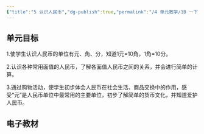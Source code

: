 ```yaml
---
{"title":"5 认识人民币","dg-publish":true,"permalink":"/4 单元教学/1B 一下/5 认识人民币/","dgPassFrontmatter":true,"noteIcon":""}
---
```



## 单元目标

1.使学生认识人民币的单位有元、角、分，知道1元=10角，1角=10分。

2.认识各种常用面值的人民币，了解各面值人民币之间的关系，并会进行简单的计算。

3.通过购物活动，使学生初步体会人民币在社会生活、商品交换中的作用，感受“元”是人民币单位中最常用的主要单位，初步了解简单的货币文化，并知道爱护人民币。

## 电子教材


